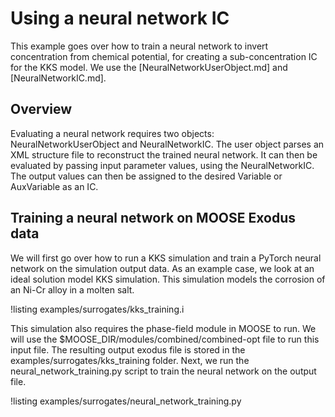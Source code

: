 # Using a neural network IC

This example goes over how to train a neural network to invert concentration from chemical potential, for creating a sub-concentration IC for the KKS model. We use the [NeuralNetworkUserObject.md] and [NeuralNetworkIC.md].

## Overview

Evaluating a neural network requires two objects: NeuralNetworkUserObject and NeuralNetworkIC. The user object parses an XML structure file to reconstruct the trained neural network. It can then be evaluated by passing input parameter values, using the NeuralNetworkIC. The output values can then be assigned to the desired Variable or AuxVariable as an IC.

## Training a neural network on MOOSE Exodus data

We will first go over how to run a KKS simulation and train a PyTorch neural network on the simulation output data. As an example case, we look at an ideal solution model KKS simulation. This simulation models the corrosion of an Ni-Cr alloy in a molten salt.

!listing examples/surrogates/kks_training.i

This simulation also requires the phase-field module in MOOSE to run. We will use the $MOOSE_DIR/modules/combined/combined-opt file to run this input file. The resulting output exodus file is stored in the examples/surrogates/kks_training folder. Next, we run the neural_network_training.py script to train the neural network on the output file.

!listing examples/surrogates/neural_network_training.py
